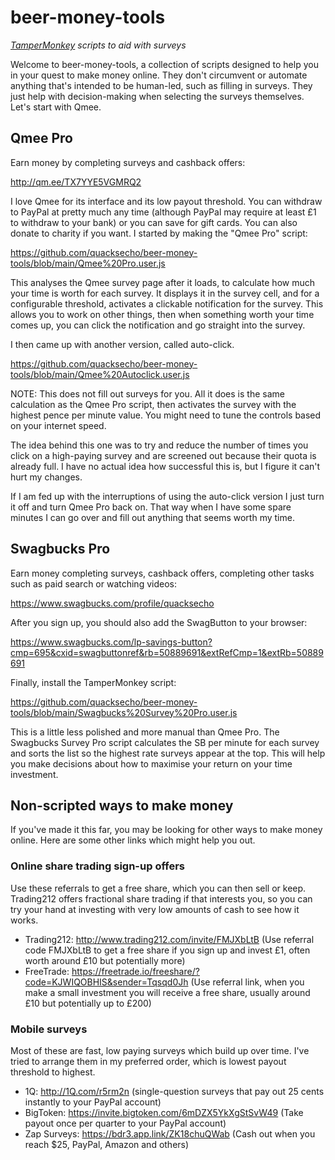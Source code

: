 # beer-money-tools

_[TamperMonkey](https://www.tampermonkey.net/) scripts to aid with surveys_

Welcome to beer-money-tools, a collection of scripts designed to help you in your quest to make money online. They don't circumvent or automate anything that's intended to be human-led, such as filling in surveys. They just help with decision-making when selecting the surveys themselves. Let's start with Qmee.

## Qmee Pro

Earn money by completing surveys and cashback offers:

http://qm.ee/TX7YYE5VGMRQ2

I love Qmee for its interface and its low payout threshold. You can withdraw to PayPal at pretty much any time (although PayPal may require at least £1 to withdraw to your bank) or you can save for gift cards. You can also donate to charity if you want. I started by making the "Qmee Pro" script:

https://github.com/quacksecho/beer-money-tools/blob/main/Qmee%20Pro.user.js

This analyses the Qmee survey page after it loads, to calculate how much your time is worth for each survey. It displays it in the survey cell, and for a configurable threshold, activates a clickable notification for the survey. This allows you to work on other things, then when something worth your time comes up, you can click the notification and go straight into the survey.

I then came up with another version, called auto-click.

https://github.com/quacksecho/beer-money-tools/blob/main/Qmee%20Autoclick.user.js

NOTE: This does not fill out surveys for you. All it does is the same calculation as the Qmee Pro script, then activates the survey with the highest pence per minute value. You might need to tune the controls based on your internet speed.

The idea behind this one was to try and reduce the number of times you click on a high-paying survey and are screened out because their quota is already full. I have no actual idea how successful this is, but I figure it can't hurt my changes.

If I am fed up with the interruptions of using the auto-click version I just turn it off and turn Qmee Pro back on. That way when I have some spare minutes I can go over and fill out anything that seems worth my time.

## Swagbucks Pro

Earn money completing surveys, cashback offers, completing other tasks such as paid search or watching videos:

https://www.swagbucks.com/profile/quacksecho

After you sign up, you should also add the SwagButton to your browser:

https://www.swagbucks.com/lp-savings-button?cmp=695&cxid=swagbuttonref&rb=50889691&extRefCmp=1&extRb=50889691

Finally, install the TamperMonkey script:

https://github.com/quacksecho/beer-money-tools/blob/main/Swagbucks%20Survey%20Pro.user.js

This is a little less polished and more manual than Qmee Pro. The Swagbucks Survey Pro script calculates the SB per minute for each survey and sorts the list so the highest rate surveys appear at the top. This will help you make decisions about how to maximise your return on your time investment.

## Non-scripted ways to make money

If you've made it this far, you may be looking for other ways to make money online. Here are some other links which might help you out.

### Online share trading sign-up offers

Use these referrals to get a free share, which you can then sell or keep. Trading212 offers fractional share trading if that interests you, so you can try your hand at investing with very low amounts of cash to see how it works.

* Trading212: http://www.trading212.com/invite/FMJXbLtB (Use referral code FMJXbLtB to get a free share if you sign up and invest £1, often worth around £10 but potentially more)
* FreeTrade: https://freetrade.io/freeshare/?code=KJWIQOBHIS&sender=Tqsqd0Jh (Use referral link, when you make a small investment you will receive a free share, usually around £10 but potentially up to £200)

### Mobile surveys

Most of these are fast, low paying surveys which build up over time. I've tried to arrange them in my preferred order, which is lowest payout threshold to highest.

* 1Q: http://1Q.com/r5rm2n (single-question surveys that pay out 25 cents instantly to your PayPal account)
* BigToken: https://invite.bigtoken.com/6mDZX5YkXgStSvW49 (Take payout once per quarter to your PayPal account)
* Zap Surveys: https://bdr3.app.link/ZK18chuQWab (Cash out when you reach $25, PayPal, Amazon and others)
